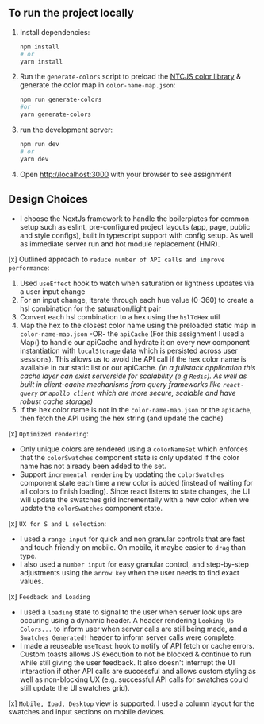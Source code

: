 ## To run the project locally

1. Install dependencies:

   ```bash
   npm install
   # or
   yarn install
   ```

2. Run the `generate-colors` script to preload the [NTCJS color library](https://www.npmjs.com/package/ntcjs) & generate the color map in `color-name-map.json`:

   ```bash
   npm run generate-colors
   #or
   yarn generate-colors
   ```

3. run the development server:

   ```bash
   npm run dev
   # or
   yarn dev
   ```

4. Open [http://localhost:3000](http://localhost:3000) with your browser to see assignment

## Design Choices

- I choose the NextJs framework to handle the boilerplates for common setup such as eslint, pre-configured project layouts (app, page, public and style configs), built in typescript support with config setup. As well as immediate server run and hot module replacement (HMR).

[x] Outlined approach to `reduce number of API calls and improve performance`:

1. Used `useEffect` hook to watch when saturation or lightness updates via a user input change
2. For an input change, iterate through each hue value (0-360) to create a hsl combination for the saturation/light pair
3. Convert each hsl combination to a hex using the `hslToHex` util
4. Map the hex to the closest color name using the preloaded static map in `color-name-map.json` -OR- the `apiCache` (For this assignment I used a Map() to handle our apiCache and hydrate it on every new component instantiation with `localStorage` data which is persisted across user sessions). This allows us to avoid the API call if the hex color name is available in our static list or our apiCache. _(In a fullstack application this cache layer can exist serverside for scalability (e.g `Redis`). As well as built in client-cache mechanisms from query frameworks like `react-query` or `apollo client` which are more secure, scalable and have robust cache storage)_
5. If the hex color name is not in the `color-name-map.json` or the `apiCache`, then fetch the API using the hex string (and update the cache)

[x] `Optimized rendering`:

- Only unique colors are rendered using a `colorNameSet` which enforces that the `colorSwatches` component state is only updated if the color name has not already been added to the set.
- Support `incremental rendering` by updating the `colorSwatches` component state each time a new color is added (instead of waiting for all colors to finish loading). Since react listens to state changes, the UI will update the swatches grid incrementally with a new color when we update the `colorSwatches` component state.

[x] `UX for S and L selection`:

- I used a `range input` for quick and non granular controls that are fast and touch friendly on mobile. On mobile, it maybe easier to `drag` than type.
- I also used a `number input` for easy granular control, and step-by-step adjustments using the `arrow key` when the user needs to find exact values.

[x] `Feedback and Loading`

- I used a `loading` state to signal to the user when server look ups are occuring using a dynamic header. A header rendering `Looking Up Colors...` to inform user when server calls are still being made, and a `Swatches Generated!` header to inform server calls were complete.
- I made a reuseable `useToast` hook to notify of API fetch or cache errors. Custom toasts allows JS execution to not be blocked & continue to run while still giving the user feedback. It also doesn't interrupt the UI interaction if other API calls are successful and allows custom styling as well as non-blocking UX (e.g. successful API calls for swatches could still update the UI swatches grid).

[x] `Mobile, Ipad, Desktop` view is supported. I used a column layout for the swatches and input sections on mobile devices.
